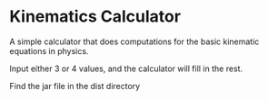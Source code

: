 # Kinematics Calculator

A simple calculator that does computations for the basic kinematic equations in physics.

Input either 3 or 4 values, and the calculator will fill in the rest.

Find the jar file in the dist directory
